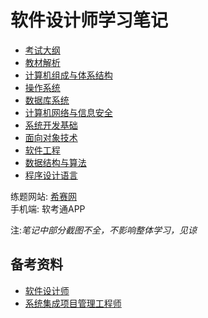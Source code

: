 <!-- 正文笔记 -->
# 软件设计师学习笔记
* [考试大纲](./SoftwareDesignEngineer/syllabus)
* [教材解析](./SoftwareDesignEngineer/教材对比)
* [计算机组成与体系结构](./SoftwareDesignEngineer/计算机组成与体系结构)
* [操作系统](./SoftwareDesignEngineer/操作系统)
* [数据库系统](./SoftwareDesignEngineer/数据库系统)
* [计算机网络与信息安全](./SoftwareDesignEngineer/network)
* [系统开发基础](./SoftwareDesignEngineer/系统开发基础)
* [面向对象技术](./SoftwareDesignEngineer/面向对象技术)
* [软件工程](./SoftwareDesignEngineer/软件工程)
* [数据结构与算法](./SoftwareDesignEngineer/数据结构与算法)
* [程序设计语言](./SoftwareDesignEngineer/程序设计语言)

练题网站: [希赛网](https://www.educity.cn/xuanke/rk/prog/?sywzggw#jxst)  
手机端: 软考通APP  

注:*笔记中部分截图不全，不影响整体学习，见谅*


## 备考资料
* [软件设计师](./SoftwareDesignEngineer/备考资料)  
* [系统集成项目管理工程师](./SoftwareDesignEngineer/备考资料)